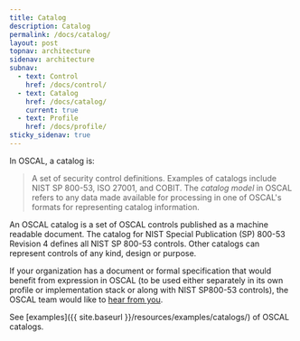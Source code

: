 ```yaml
---
title: Catalog
description: Catalog
permalink: /docs/catalog/
layout: post
topnav: architecture
sidenav: architecture
subnav:
  - text: Control
    href: /docs/control/
  - text: Catalog
    href: /docs/catalog/
    current: true
  - text: Profile
    href: /docs/profile/
sticky_sidenav: true
---
```


In OSCAL, a catalog is:

> A set of security control definitions. Examples of catalogs include NIST SP 800-53, ISO 27001, and COBIT. The *catalog model* in OSCAL refers to any data made available for processing in one of OSCAL's formats for representing catalog information.

An OSCAL catalog is a set of OSCAL controls published as a machine readable document. The catalog for NIST Special Publication (SP) 800-53 Revision 4 defines all NIST SP 800-53 controls. Other catalogs can represent controls of any kind, design or purpose.

If your organization has a document or formal specification that would benefit from expression in OSCAL (to be used either separately in its own profile or implementation stack or along with NIST SP800-53 controls), the OSCAL team would like to  [hear from you](mailto:oscal@nist.gov).

See [examples]({{ site.baseurl }}/resources/examples/catalogs/) of OSCAL catalogs.
